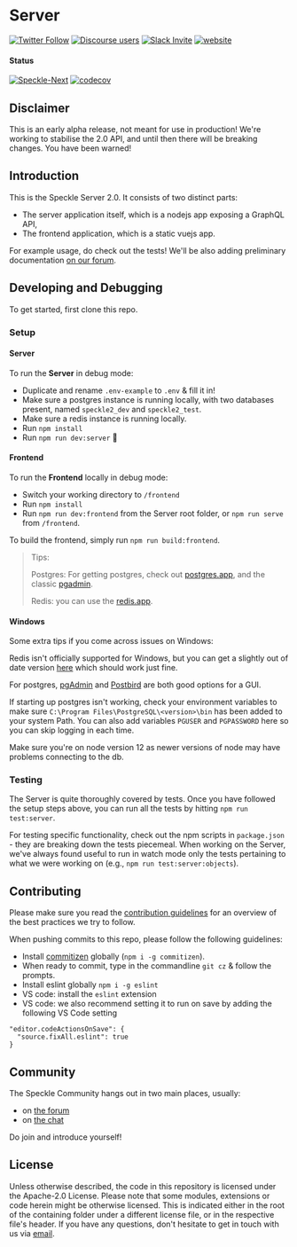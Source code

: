 # Server

[![Twitter Follow](https://img.shields.io/twitter/follow/SpeckleSystems?style=social)](https://twitter.com/SpeckleSystems) [![Discourse users](https://img.shields.io/discourse/users?server=https%3A%2F%2Fdiscourse.speckle.works&style=flat-square)](https://discourse.speckle.works)
[![Slack Invite](https://img.shields.io/badge/-slack-grey?style=flat-square&logo=slack)](https://speckle-works.slack.com/join/shared_invite/enQtNjY5Mzk2NTYxNTA4LTU4MWI5ZjdhMjFmMTIxZDIzOTAzMzRmMTZhY2QxMmM1ZjVmNzJmZGMzMDVlZmJjYWQxYWU0MWJkYmY3N2JjNGI) [![website](https://img.shields.io/badge/www-speckle.systems-royalblue?style=flat-square)](https://speckle.systems)

#### Status

[![Speckle-Next](https://circleci.com/gh/specklesystems/Server.svg?style=svg&circle-token=76eabd350ea243575cbb258b746ed3f471f7ac29)](https://github.com/Speckle-Next/SpeckleServer/) [![codecov](https://codecov.io/gh/Speckle-Next/SpeckleServer/branch/master/graph/badge.svg?token=PHZWVNUVFE)](https://codecov.io/gh/Speckle-Next/SpeckleServer)

## Disclaimer
This is an early alpha release, not meant for use in production! We're working to stabilise the 2.0 API, and until then there will be breaking changes. You have been warned!

## Introduction

This is the Speckle Server 2.0. It consists of two distinct parts: 

- The server application itself, which is a nodejs app exposing a GraphQL API,
- The frontend application, which is a static vuejs app.

For example usage, do check out the tests! We'll be also adding preliminary documentation [on our forum](https://discourse.speckle.works/c/speckle-insider/10).

## Developing and Debugging

To get started, first clone this repo. 

### Setup

#### Server

To run the **Server** in debug mode:

- Duplicate and rename `.env-example` to `.env` & fill it in! 
- Make sure a postgres instance is running locally, with two databases present, named `speckle2_dev` and `speckle2_test`.
- Make sure a redis instance is running locally. 
- Run `npm install`
- Run `npm run dev:server` 🚀

#### Frontend

To run the **Frontend** locally in debug mode:

- Switch your working directory to `/frontend`
- Run `npm install`
- Run `npm run dev:frontend` from the Server root folder, or `npm run serve` from `/frontend`. 

To build the frontend, simply run `npm run build:frontend`. 

> Tips: 
> 
> Postgres: For getting postgres, check out [postgres.app](https://postgresapp.com/), and the classic [pgadmin](https://www.pgadmin.org/download/pgadmin-4-macos/).
> 
> Redis: you can use the [redis.app](https://jpadilla.github.io/redisapp/).

#### Windows

Some extra tips if you come across issues on Windows:

Redis isn't officially supported for Windows, but you can get a slightly out of date version [here](https://github.com/microsoftarchive/redis/releases/tag/win-3.0.504) which should work just fine.

For postgres, [pgAdmin](https://www.pgadmin.org/download/pgadmin-4-windows/) and [Postbird](https://github.com/Paxa/postbird/releases) are both good options for a GUI.

If starting up postgres isn't working, check your environment variables to make sure `C:\Program Files\PostgreSQL\<version>\bin` has been added to your system Path. You can also add variables `PGUSER` and `PGPASSWORD` here so you can skip logging in each time.

Make sure you're on node version 12 as newer versions of node may have problems connecting to the db.

### Testing

The Server is quite thoroughly covered by tests. Once you have followed the setup steps above, you can run all the tests by hitting `npm run test:server`. 

For testing specific functionality, check out the npm scripts in `package.json` - they are breaking down the tests piecemeal. When working on the Server, we've always found useful to run in watch mode only the tests pertaining to what we were working on (e.g., `npm run test:server:objects`). 

## Contributing

Please make sure you read the [contribution guidelines](CONTRIBUTING.md) for an overview of the best practices we try to follow.

When pushing commits to this repo, please follow the following guidelines:

- Install [commitizen](https://www.npmjs.com/package/commitizen#commitizen-for-contributors) globally (`npm i -g commitizen`).
- When ready to commit, type in the commandline `git cz` & follow the prompts.
- Install eslint globally `npm i -g eslint`
- VS code: install the `eslint` extension
- VS code: we also recommend setting it to run on save by adding the following VS Code setting 
```    
"editor.codeActionsOnSave": {
  "source.fixAll.eslint": true
}
```

## Community 

The Speckle Community hangs out in two main places, usually: 
- on [the forum](https://discourse.speckle.works)
- on [the chat](https://speckle-works.slack.com/join/shared_invite/enQtNjY5Mzk2NTYxNTA4LTU4MWI5ZjdhMjFmMTIxZDIzOTAzMzRmMTZhY2QxMmM1ZjVmNzJmZGMzMDVlZmJjYWQxYWU0MWJkYmY3N2JjNGI) 

Do join and introduce yourself! 

## License
Unless otherwise described, the code in this repository is licensed under the Apache-2.0 License. Please note that some modules, extensions or code herein might be otherwise licensed. This is indicated either in the root of the containing folder under a different license file, or in the respective file's header. If you have any questions, don't hesitate to get in touch with us via [email](mailto:hello@speckle.systems).

